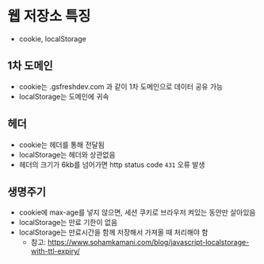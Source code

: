 # 웹 저장소 특징
* cookie, localStorage

## 1차 도메인
* cookie는 .gsfreshdev.com 과 같이 1차 도메인으로 데이터 공유 가능
* localStorage는 도메인에 귀속

## 헤더
* cookie는 헤더를 통해 전달됨
* localStorage는 헤더와 상관없음
* 헤더의 크기가 6kb를 넘어가면 http status code `431` 오류 발생

## 생명주기
* cookie에 max-age를 넣지 않으면, 세션 쿠키로 브라우저 켜있는 동안만 살아있음
* localStorage는 만료 기한이 없음
* localStorage는 만료시간을 함께 저장해서 가져올 때 처리해야 함
  * 참고: https://www.sohamkamani.com/blog/javascript-localstorage-with-ttl-expiry/
